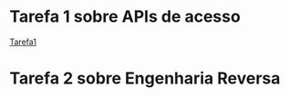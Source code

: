# Tarefa 1 sobre APIs de acesso
[Tarefa1](https://github.com/gustavopb05/MC536/blob/master/lab01/notebook/data-api-python.ipynb)

# Tarefa 2 sobre Engenharia Reversa
